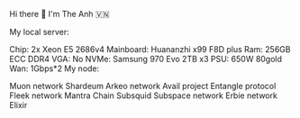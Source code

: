 Hi there 👋 I'm The Anh 🇻🇳      
          
               
       
My local server:   
 
Chip: 2x Xeon E5 2686v4 
Mainboard: Huananzhi x99 F8D plus 
Ram: 256GB ECC DDR4
VGA: No
NVMe: Samsung 970 Evo 2TB x3
PSU: 650W 80gold
Wan: 1Gbps*2
My node:

Muon network
Shardeum
Arkeo network
Avail project
Entangle protocol
Fleek network
Mantra Chain
Subsquid
Subspace network
Erbie network
Elixir



